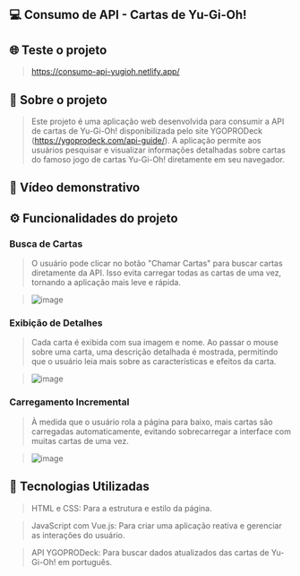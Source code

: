 ## 💻 Consumo de API - Cartas de Yu-Gi-Oh!

## 🌐 Teste o projeto
> https://consumo-api-yugioh.netlify.app/

## 📜 Sobre o projeto 
> Este projeto é uma aplicação web desenvolvida para consumir a API de cartas de Yu-Gi-Oh! disponibilizada pelo site YGOPRODeck (https://ygoprodeck.com/api-guide/). A aplicação permite aos usuários pesquisar e visualizar informações detalhadas sobre cartas do famoso jogo de cartas Yu-Gi-Oh! diretamente em seu navegador.

## 🎥 Vídeo demonstrativo
> 

## ⚙️ Funcionalidades do projeto
### Busca de Cartas

> O usuário pode clicar no botão "Chamar Cartas" para buscar cartas diretamente da API. Isso evita carregar todas as cartas de uma vez, tornando a aplicação mais leve e rápida.

> ![image](https://github.com/luizfelipesoarees/consumo-api/assets/141787273/9d3324a3-2cb3-4460-8dae-a2cc54db96a9)

### Exibição de Detalhes

> Cada carta é exibida com sua imagem e nome. Ao passar o mouse sobre uma carta, uma descrição detalhada é mostrada, permitindo que o usuário leia mais sobre as características e efeitos da carta.

> ![image](https://github.com/luizfelipesoarees/consumo-api/assets/141787273/901194a3-5e33-412d-9031-f49df6d70cf8)

### Carregamento Incremental
> À medida que o usuário rola a página para baixo, mais cartas são carregadas automaticamente, evitando sobrecarregar a interface com muitas cartas de uma vez.

> ![image](https://github.com/luizfelipesoarees/consumo-api/assets/141787273/d108e77f-0a4e-4f31-9b4f-f55897feecab)

## 💾 Tecnologias Utilizadas
> HTML e CSS: Para a estrutura e estilo da página.

> JavaScript com Vue.js: Para criar uma aplicação reativa e gerenciar as interações do usuário.

> API YGOPRODeck: Para buscar dados atualizados das cartas de Yu-Gi-Oh! em português.
